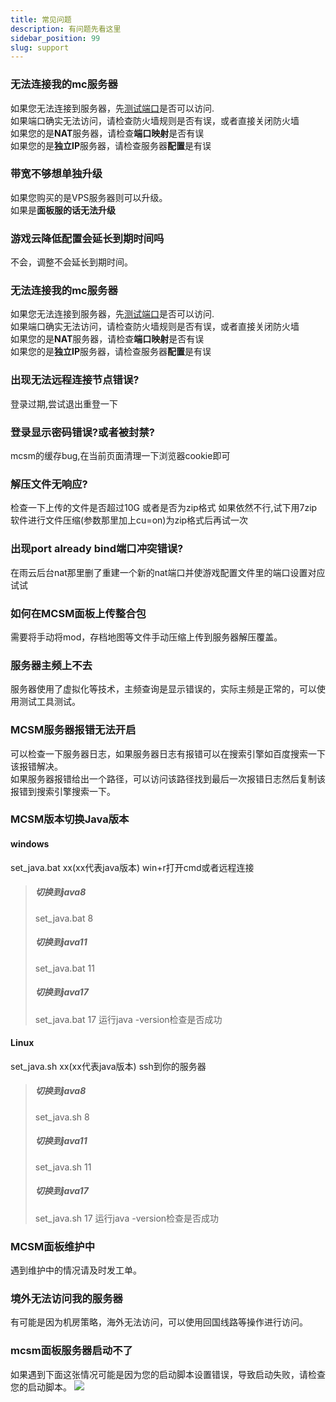 ```yaml
---
title: 常见问题
description: 有问题先看这里
sidebar_position: 99
slug: support
---
```




### 无法连接我的mc服务器

如果您无法连接到服务器，先[测试端口](https://www.itdog.cn/batch_tcping/)是否可以访问.<br/>
如果端口确实无法访问，请检查防火墙规则是否有误，或者直接关闭防火墙<br/>
如果您的是**NAT**服务器，请检查**端口映射**是否有误<br/>
如果您的是**独立IP**服务器，请检查服务器**配置**是有误<br/>


### 带宽不够想单独升级
如果您购买的是VPS服务器则可以升级。<br/>
如果是**面板服的话无法升级**


### 游戏云降低配置会延长到期时间吗
不会，调整不会延长到期时间。


### 无法连接我的mc服务器
如果您无法连接到服务器，先[测试端口](https://www.itdog.cn/batch_tcping/)是否可以访问.<br/>
如果端口确实无法访问，请检查防火墙规则是否有误，或者直接关闭防火墙<br/>
如果您的是**NAT**服务器，请检查**端口映射**是否有误<br/>
如果您的是**独立IP**服务器，请检查服务器**配置**是有误<br/>


### 出现无法远程连接节点错误?
登录过期,尝试退出重登一下

### 登录显示密码错误?或者被封禁?
mcsm的缓存bug,在当前页面清理一下浏览器cookie即可

### 解压文件无响应?
检查一下上传的文件是否超过10G
或者是否为zip格式
如果依然不行,试下用7zip软件进行文件压缩(参数那里加上cu=on)为zip格式后再试一次

### 出现port already bind端口冲突错误?
在雨云后台nat那里删了重建一个新的nat端口并使游戏配置文件里的端口设置对应试试

### 如何在MCSM面板上传整合包
需要将手动将mod，存档地图等文件手动压缩上传到服务器解压覆盖。

### 服务器主频上不去
服务器使用了虚拟化等技术，主频查询是显示错误的，实际主频是正常的，可以使用测试工具测试。

### MCSM服务器报错无法开启
可以检查一下服务器日志，如果服务器日志有报错可以在搜索引擎如百度搜索一下该报错解决。<br/>
如果服务器报错给出一个路径，可以访问该路径找到最后一次报错日志然后复制该报错到搜索引擎搜索一下。

### MCSM版本切换Java版本

#### windows
set_java.bat xx(xx代表java版本)
win+r打开cmd或者远程连接

> ##### 切换到java8
> set_java.bat 8
> ##### 切换到java11
> set_java.bat 11
> ##### 切换到java17
> set_java.bat 17
> 运行java -version检查是否成功

#### Linux
set_java.sh xx(xx代表java版本)
ssh到你的服务器

> ##### 切换到java8
> set_java.sh 8
> ##### 切换到java11
> set_java.sh 11
> ##### 切换到java17
> set_java.sh 17
> 运行java -version检查是否成功



### MCSM面板维护中
遇到维护中的情况请及时发工单。

### 境外无法访问我的服务器
有可能是因为机房策略，海外无法访问，可以使用回国线路等操作进行访问。

### mcsm面板服务器启动不了
如果遇到下面这张情况可能是因为您的启动脚本设置错误，导致启动失败，请检查您的启动脚本。
![](https://cn-sy1.rains3.com/rainyun-assets/pic/2024/01/20240119114332_16a1fd4b730e9dbcab4729ee9a9291da.png)
